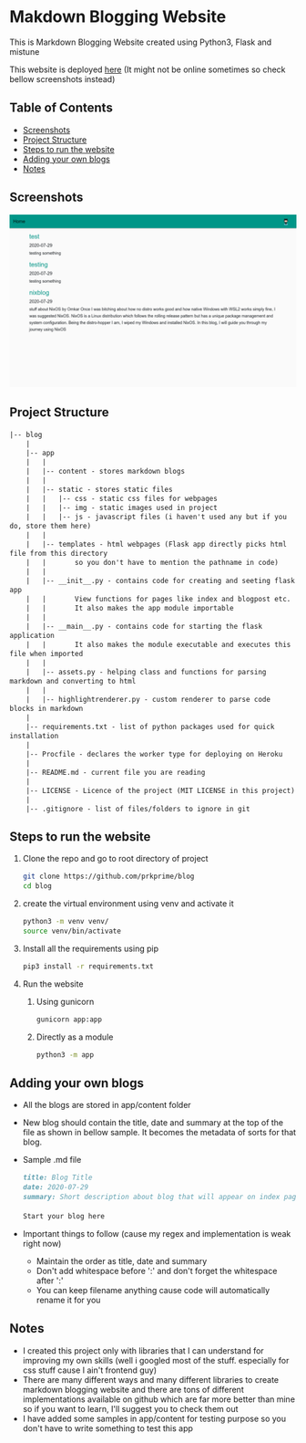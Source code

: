 # Makdown Blogging Website

This is Markdown Blogging Website created using Python3, Flask and mistune

This website is deployed [here](https://prk-blogs.herokuapp.com) (It might not be online sometimes so check bellow screenshots instead)

## Table of Contents

- [Screenshots](#screenshots)
- [Project Structure](#project-structure)
- [Steps to run the website](#steps-to-run-the-website)
- [Adding your own blogs](#adding-your-own-blogs)
- [Notes](#notes)

## Screenshots

![Index Page screenshot](https://raw.githubusercontent.com/prkprime/blog/master/app/static/img/index-screenshot.png)

<!-- ![Blog Page Screenshot](https://raw.githubusercontent.com/prkprime/blog/master/app/static/img/blogpage-screenshot.png) -->

## Project Structure

```
|-- blog
    |
    |-- app
    |   |
    |   |-- content - stores markdown blogs
    |   |
    |   |-- static - stores static files
    |   |   |-- css - static css files for webpages
    |   |   |-- img - static images used in project
    |   |   |-- js - javascript files (i haven't used any but if you do, store them here)
    |   |
    |   |-- templates - html webpages (Flask app directly picks html file from this directory
    |   |       so you don't have to mention the pathname in code)
    |   |
    |   |-- __init__.py - contains code for creating and seeting flask app
    |   |       View functions for pages like index and blogpost etc.
    |   |       It also makes the app module importable
    |   |
    |   |-- __main__.py - contains code for starting the flask application
    |   |       It also makes the module executable and executes this file when imported
    |   |
    |   |-- assets.py - helping class and functions for parsing markdown and converting to html
    |   |
    |   |-- highlightrenderer.py - custom renderer to parse code blocks in markdown
    |
    |-- requirements.txt - list of python packages used for quick installation
    |
    |-- Procfile - declares the worker type for deploying on Heroku
    |
    |-- README.md - current file you are reading
    |
    |-- LICENSE - Licence of the project (MIT LICENSE in this project)
    |
    |-- .gitignore - list of files/folders to ignore in git
```


## Steps to run the website

1. Clone the repo and go to root directory of project

    ```bash
    git clone https://github.com/prkprime/blog
    cd blog
    ```

2. create the virtual environment using venv and activate it

    ```bash
    python3 -m venv venv/
    source venv/bin/activate
    ```

3. Install all the requirements using pip

    ```bash
    pip3 install -r requirements.txt
    ```

4. Run the website

    1. Using gunicorn

        ```bash
        gunicorn app:app
        ```

    2. Directly as a module

        ```bash
        python3 -m app
        ```

## Adding your own blogs

- All the blogs are stored in app/content folder
- New blog should contain the title, date and summary at the top of the file as shown in bellow sample. It becomes the metadata of sorts for that blog.
- Sample .md file

    ```md
    title: Blog Title
    date: 2020-07-29
    summary: Short description about blog that will appear on index page

    Start your blog here
    ```

- Important things to follow (cause my regex and implementation is weak right now)
    - Maintain the order as title, date and summary
    - Don't add whitespace before ':' and don't forget the whitespace after ':'
    - You can keep filename anything cause code will automatically rename it for you

## Notes

- I created this project only with libraries that I can understand for improving my own skills (well i googled most of the stuff. especially for css stuff cause I ain't frontend guy)
- There are many different ways and many different libraries to create markdown blogging website and there are tons of different implementations available on github which are far more better than mine so if you want to learn, I'll suggest you to check them out
- I have added some samples in app/content for testing purpose so you don't have to write something to test this app